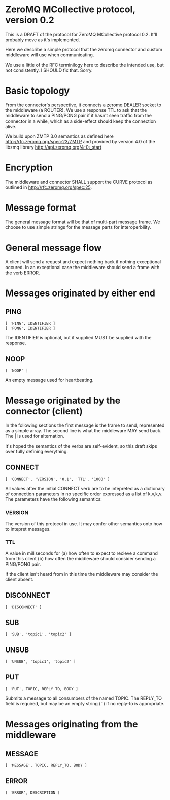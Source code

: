 # ZeroMQ MCollective protocol, version 0.2

This is a DRAFT of the protocol for ZeroMQ MCollective protocol 0.2.  It'll
probably move as it's implemented.

Here we describe a simple protocol that the zeromq connector and custom
middleware will use when communicating.

We use a little of the RFC terminilogy here to describe the intended use, but
not consistently.  I SHOULD fix that.  Sorry.

# Basic topology

From the connector's perspective, it connects a zeromq DEALER socket to the
middleware (a ROUTER).  We use a response TTL to ask that the middleware to
send a PING/PONG pair if it hasn't seen traffic from the connector in a while,
which as a side-effect should keep the connection alive.

We build upon ZMTP 3.0 semantics as defined here
http://rfc.zeromq.org/spec:23/ZMTP and provided by version 4.0 of the libzmq
library http://api.zeromq.org/4-0:_start

# Encryption

The middleware and connector SHALL support the CURVE protocol as outlined in
http://rfc.zeromq.org/spec:25.

# Message format

The general message format will be that of multi-part message frame.  We
choose to use simple strings for the message parts for interoperbility.

# General message flow

A client will send a request and expect nothing back if nothing exceptional
occured.  In an exceptional case the middleware should send a frame with the
verb ERROR.

# Messages originated by either end

## PING

    [ 'PING', IDENTIFIER ]
    [ 'PONG', IDENTIFIER ]

The IDENTIFIER is optional, but if supplied MUST be supplied with the
response.

## NOOP

    [ 'NOOP' ]

An empty message used for heartbeating.

# Message originated by the connector (client)

In the following sections the first message is the frame to send, represented
as a simple array.  The second line is what the middleware MAY send back.
The | is used for alternation.

It's hoped the semantics of the verbs are self-evident, so this draft skips
over fully defining everything.

## CONNECT

    [ 'CONNECT', 'VERSION', '0.1', 'TTL', '1000' ]

All values after the initial CONNECT verb are to be intepreted as a dictionary
of connection parameters in no specific order expressed as a list of k,v,k,v.
The parameters have the following semantics:

### VERSION

The version of this protocol in use.  It may confer other semantics onto how
to intepret messages.

### TTL

A value in milliseconds for (a) how often to expect to recieve a command from
this client (b) how often the middleware should consider sending a PING/PONG
pair.

If the client isn't heard from in this time the middleware may consider the
client absent.

## DISCONNECT

    [ 'DISCONNECT' ]

## SUB

    [ 'SUB', 'topic1', 'topic2' ]

## UNSUB

    [ 'UNSUB', 'topic1', 'topic2' ]

## PUT

    [ 'PUT', TOPIC, REPLY_TO, BODY ]

Submits a message to all consumbers of the named TOPIC.  The REPLY_TO field is
required, but may be an empty string ('') if no reply-to is appropriate.

# Messages originating from the middleware

## MESSAGE

    [ 'MESSAGE', TOPIC, REPLY_TO, BODY ]

## ERROR

    [ 'ERROR', DESCRIPTION ]

